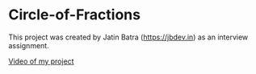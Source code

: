 # Circle-of-Fractions
 
This project was created by Jatin Batra (https://jbdev.in) as an interview assignment.

[Video of my project](demo.gif)


